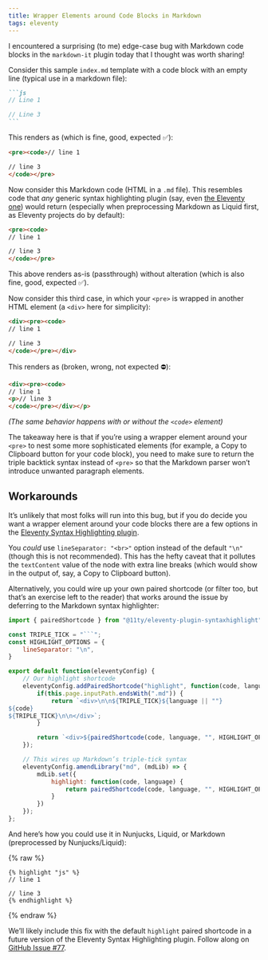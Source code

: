 ```yaml
---
title: Wrapper Elements around Code Blocks in Markdown
tags: eleventy
---
```

I encountered a surprising (to me) edge-case bug with Markdown code blocks in the `markdown-it` plugin today that I thought was worth sharing!

Consider this sample `index.md` template with a code block with an empty line (typical use in a markdown file):

````markdown
```js
// Line 1

// Line 3
```
````

This renders as (which is fine, good, expected ✅):

```html
<pre><code>// line 1

// line 3
</code></pre>
```

Now consider this Markdown code (HTML in a `.md` file). This resembles code that _any_ generic syntax highlighting plugin (say, even [the Eleventy one](https://www.11ty.dev/docs/plugins/syntaxhighlight/)) would return (especially when preprocessing Markdown as Liquid first, as Eleventy projects do by default):

```markdown
<pre><code>
// line 1

// line 3
</code></pre>
```

This above renders as-is (passthrough) without alteration (which is also fine, good, expected ✅).

Now consider this third case, in which your `<pre>` is wrapped in another HTML element (a `<div>` here for simplicity):

```markdown
<div><pre><code>
// line 1

// line 3
</code></pre></div>
```

This renders as (broken, wrong, not expected ⛔️):

```html
<div><pre><code>
// line 1
<p>// line 3
</code></pre></div></p>
```

_(The same behavior happens with or without the `<code>` element)_

The takeaway here is that if you’re using a wrapper element around your `<pre>` to nest some more sophisticated elements (for example, a Copy to Clipboard button for your code block), you need to make sure to return the triple backtick syntax instead of `<pre>` so that the Markdown parser won’t introduce unwanted paragraph elements.

## Workarounds

It’s unlikely that most folks will run into this bug, but if you do decide you want a wrapper element around your code blocks there are a few options in the [Eleventy Syntax Highlighting plugin](https://www.11ty.dev/docs/plugins/syntaxhighlight/#installation).

You _could_ use `lineSeparator: "<br>"` option instead of the default `"\n"` (though this is not recommended). This has the hefty caveat that it pollutes the `textContent` value of the node with extra line breaks (which would show in the output of, say, a Copy to Clipboard button).

Alternatively, you could wire up your own paired shortcode (or filter too, but that’s an exercise left to the reader) that works around the issue by deferring to the Markdown syntax highlighter:

```js
import { pairedShortcode } from "@11ty/eleventy-plugin-syntaxhighlight";

const TRIPLE_TICK = "```";
const HIGHLIGHT_OPTIONS = {
	lineSeparator: "\n",
}

export default function(eleventyConfig) {
	// Our highlight shortcode
	eleventyConfig.addPairedShortcode("highlight", function(code, language) {
		if(this.page.inputPath.endsWith(".md")) {
			return `<div>\n\n${TRIPLE_TICK}${language || ""}
${code}
${TRIPLE_TICK}\n\n</div>`;
		}

		return `<div>${pairedShortcode(code, language, "", HIGHLIGHT_OPTIONS)}</div>`;
	});

	// This wires up Markdown’s triple-tick syntax
	eleventyConfig.amendLibrary("md", (mdLib) => {
		mdLib.set({
			highlight: function(code, language) {
				return pairedShortcode(code, language, "", HIGHLIGHT_OPTIONS);
			}
		})
	});
};
```

And here’s how you could use it in Nunjucks, Liquid, or Markdown (preprocessed by Nunjucks/Liquid):

{% raw %}
```jinja2
{% highlight "js" %}
// line 1

// line 3
{% endhighlight %}
```
{% endraw %}

We’ll likely include this fix with the default `highlight` paired shortcode in a future version of the Eleventy Syntax Highlighting plugin. Follow along on [GitHub Issue #77](https://github.com/11ty/eleventy-plugin-syntaxhighlight/issues/77).
